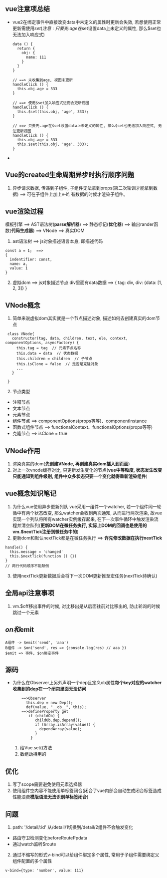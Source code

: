 ## vue注意项总结
- vue2在绑定事件中直接改变data中未定义的属性时更新会失效, 若想使用正常更新需使用$set(注意: 只要先.age在$set设置data上未定义的属性, 那么$set也无法加入响应式)
  ```
  data () {
    return {
      obj: {
        name: 111
      }
    }
  }

  // ==> 未收集到age, 视图未更新
  handleClick () {
    this.obj.age = 333
  }

  // ==> 使用$set加入响应式进而会更新视图
  handleClick () {
    this.$set(this.obj, 'age', 333);
  }

  // ==> 只要先.age在$set设置data上未定义的属性, 那么$set也无法加入响应式, 无法更新视图
  handleClick () {
    this.obj.age = 333 
    this.$set(this.obj, 'age', 333);
  }
  ```

- 

## Vue的created生命周期异步时执行顺序问题
1. 异步请求数据, 传递到子组件, 子组件无法拿到props(第二次轮训才能拿到数据)  ==> 可在子组件上加上v-if, 有数据的时候才渲染子组件。

## vue渲染过程
模板引擎 ==> AST语法树(**parse解析器**) ==> 静态标记(**优化器**) ==> 输出rander函数(**代码生成器**) ==> VNode ==> 真实DOM
1. ast语法树 ==> js对象描述语言本身, 即描述代码
```
const a = 1;  ==>
{
  indentifier: const,
  name: a,
  value: 1
}
```
2. 虚拟dom ==> js对象描述节点
div里面有data数据 ==>
{
  tag: div,
  div: {data: [1, 2, 3]}
}

## VNode概念
1. 简单来说虚拟dom其实就是一个节点描述对象, 描述如何去创建真实的dom节点
 ```
  class VNode{
    constructor(tag, data, children, text, ele, context, componentOptions, asyncFactory) {
      this.tag = tag  // 元素节点名称
      this.data = data  // 状态数据
      this.children = children  // 子节点
      this.isClone = false  // 是否是克隆对象
      ...
    }
    
  }
 ```
2. 节点类型
  - 注释节点
  - 文本节点
  - 元素节点
  - 组件节点 ==> componentOptions(props等等)、componentInstance
  - 函数式组件节点 ==> functionalContext、functionalOptions(props等等)
  - 克隆节点 ==> isClone = true

## VNode作用
1. 渲染真实的dom(**先创建VNode, 再创建真实dom插入到页面**)
2. 对上一次vnode缓存对比, 只更新发生变化的节点(**vue中等粒度, 状态发生改变只能通知到组件级别, 组件中众多状态只要一个变化就得重新渲染组件**)

## vue概念知识笔记
1. 为什么vue使用异步更新列队
  vue采用一组件一个watcher, 若一个组件同一轮循中有两个状态改变, 那么watcher会收到两次通知, 从而进行两次渲染, 故vue实现一个列队将所有watcher实例缓存起来, 在下一次事件循环中触发渲染流程并清空队列(**更新DOM在微任务执行, 实际上DOM的回调也是使用的vm.$nextTick注册到微任务中的**)
2. 更新dom和默认nextTick都是在微任务执行 ==> **许先修改数据在执行nextTick**
```
handle() {
  this.message = 'changed'
  this.$nextTick(function () {})
}
// 两行代码顺序不能颠倒
```
3. 使用nextTick更新数据后会将下一次DOM更新推至宏任务(nextTick待确认)

## 全局api注意事项
1. vm.$off移出事件的时候, 对比移出是从后面往前对比移出的, 防止轮询的时候跳过一个元素

## $on和$emit
```
A组件 -> $emit('send', 'aaa')
B组件 -> $on('send', res => {console.log(res) // aaa })
$emit => 事件, $on绑定事件
```

## 源码
- 为什么在Observer上另外声明一个dep且定义ob属性**每个key对应的watcher收集到的dep在一个闭包里面无法访问**
  ```
      ==>Observer
        this.dep = new Dep();
        def(value, "__ob__", this);
      ==>defineProperty get
         if (childOb) {
            childOb.dep.depend();
            if (Array.isArray(value)) {
              dependArray(value);
            }
          }
  ```
  1. 给Vue.set()方法
  2. 数组劫持用的

## 优化
1. 写了scope需要避免使用元素选择器
2. 使用组件空内容不能使用单标签闭合(闭合了vue内部会自动生成闭合标签造成性能浪费**模版语法无法识别单标签闭合**)

## 问题
1. path: '/detail/:id' 从/detail/1切换到/detail/2组件不会触发变化
  - 路由守卫检测变化beforeRoutePpdata
  - 通过watch监听$route

2. 通过不缩写的形式v-bind可以给组件绑定多个属性, 常用于子组件需要绑定父组件配置的多个属性
  ```
  v-bind={type: 'number', value: 111}
  ```